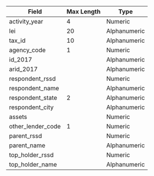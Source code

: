 |Field|Max Length|Type|
|-----|----------|----|
activity\_year|4|Numeric
lei|20|Alphanumeric
tax\_id|10|Alphanumeric
agency\_code|1|Numeric
id\_2017||Alphanumeric
arid\_2017||Alphanumeric
respondent\_rssd||Numeric
respondent\_name||Alphanumeric
respondent\_state|2|Alphanumeric
respondent\_city||Alphanumeric
assets||Numeric
other\_lender\_code|1|Numeric
parent\_rssd||Numeric
parent\_name||Alphanumeric
top\_holder\_rssd||Numeric
top\_holder\_name||Alphanumeric
